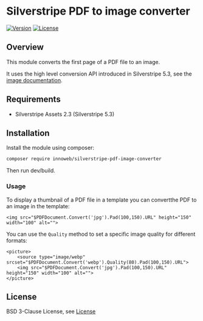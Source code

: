 # Silverstripe PDF to image converter

[![Version](http://img.shields.io/packagist/v/innoweb/silverstripe-fail2ban.svg?style=flat-square)](https://packagist.org/packages/innoweb/silverstripe-fail2ban)
[![License](http://img.shields.io/packagist/l/innoweb/silverstripe-fail2ban.svg?style=flat-square)](license.md)

## Overview

This module converts the first page of a PDF file to an image. 

It uses the high level conversion API introduced in Silverstripe 5.3, see the [image documentation](https://docs.silverstripe.org/en/5/developer_guides/files/file_manipulation/#converting-between-other-formats).

## Requirements

* Silverstripe Assets 2.3 (Silverstripe 5.3)

## Installation

Install the module using composer:

```bash
composer require innoweb/silverstripe-pdf-image-converter
```

Then run dev/build.

### Usage

To display a thumbnail of a PDF file in a template you can convertthe PDF to an image in the template:

```
<img src="$PDFDocument.Convert('jpg').Pad(100,150).URL" height="150" width="100" alt="">
```

You can use the `Quality` method to set a specific image quality for different formats:

```
<picture>
	<source type="image/webp" srcset="$PDFDocument.Convert('webp').Quality(80).Pad(100,150).URL">
	<img src="$PDFDocument.Convert('jpg').Pad(100,150).URL" height="150" width="100" alt="">
</picture>
```

## License

BSD 3-Clause License, see [License](license.md)
